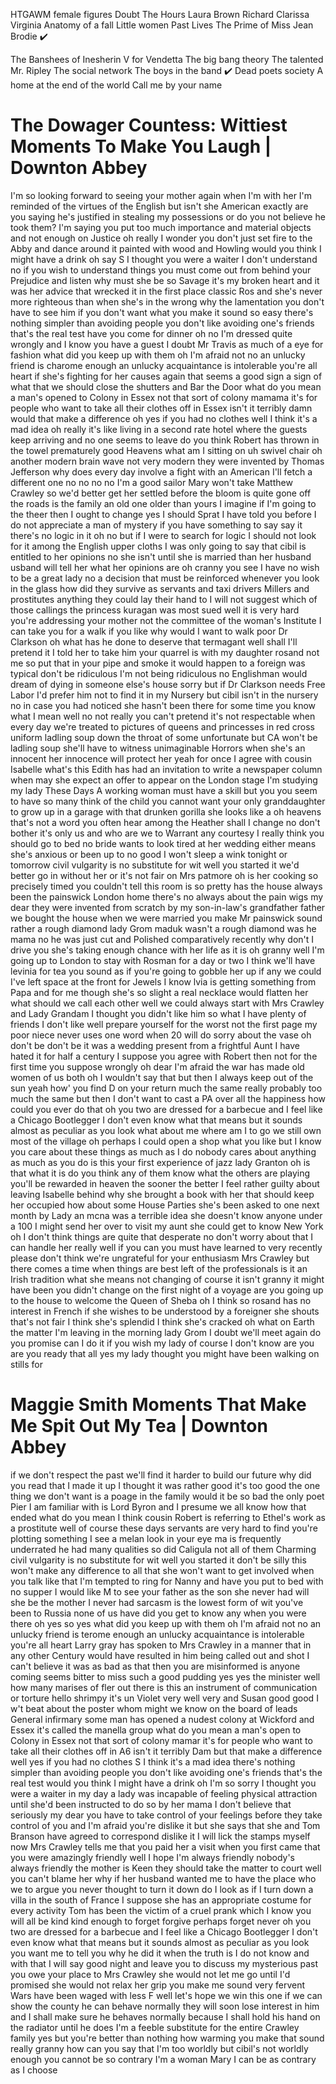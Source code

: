 HTGAWM
    female figures
Doubt
The Hours
    Laura Brown
    Richard
    Clarissa
    Virginia
Anatomy of a fall
Little women
Past Lives
The Prime of Miss Jean Brodie ✔️

The Banshees of Inesherin
V for Vendetta
The big bang theory
The talented Mr. Ripley
The social network
The boys in the band ✔️
Dead poets society
A home at the end of the world
Call me by your name

# The Dowager Countess: Wittiest Moments To Make You Laugh | Downton Abbey

I'm so looking forward to seeing your mother again when I'm with her I'm reminded of the virtues of the English 
but isn't she American 
exactly 
are you saying he's justified in stealing my possessions or do you not believe he took them? 
I'm saying you put too much importance and material objects and not enough on Justice 
oh really I wonder you don't just set fire to the Abby and dance around it painted with wood and Howling would you think I might have a drink oh say S I thought you were a waiter I don't understand no if you wish to understand things you must come out from behind your Prejudice and listen why must she be so Savage it's my broken heart and it was her advice that wrecked it in the first place classic Ros and she's never more righteous than when she's in the wrong why the lamentation you don't have to see him if you don't want what you make it sound so easy there's nothing simpler than avoiding people you don't like avoiding one's friends that's the real test have you come for dinner oh no I'm dressed quite wrongly and I know you have a guest I doubt Mr Travis as much of a eye for fashion what did you keep up with them oh I'm afraid not no an unlucky friend is charome enough an unlucky acquaintance is intolerable you're all heart if she's fighting for her causes again that seems a good sign a sign of what that we should close the shutters and Bar the Door what do you mean a man's opened to Colony in Essex not that sort of colony mamama it's for people who want to take all their clothes off in
Essex isn't it terribly damn would that make a difference oh yes if you had no clothes well I think it's a mad idea oh really it's like living in a second rate hotel where the guests keep arriving and no one seems to leave do you think Robert has thrown in the towel prematurely good Heavens what am I sitting on uh swivel chair oh another modern brain wave not very modern they were invented by Thomas Jefferson why does every day involve a fight with an American I'll fetch a different one no no no no I'm a good sailor Mary won't take Matthew
Crawley so we'd better get her settled before the bloom is quite gone off the roads is the family an old one older than yours I imagine if I'm going to the theer then I ought to change yes I should Sprat I have told you before I do not appreciate a man of mystery if you have something to say say it there's no logic in it oh no but if I were to search for logic I should not look for it among the English upper cloths I was only going to say that cibil is entitled to her opinions no she isn't until she is married than her husband usband will tell her what her opinions are oh cranny you see I have no wish to be a great lady no a decision that must be reinforced whenever you look in the glass how did they survive as servants and taxi drivers Millers and prostitutes anything they could lay their hand to I will not suggest which of those callings the princess kuragan was most sued well it is very hard you're addressing your mother not the committee of the woman's
Institute I can take you for a walk if you like why would I want to walk poor Dr Clarkson oh what has he done to deserve that termagant well shall I'll pretend it I told her to take him your quarrel is with my daughter rosand not me so put that in your pipe and smoke it would happen to a foreign was typical don't be ridiculous I'm not being ridiculous no
Englishman would dream of dying in someone else's house sorry but if Dr
Clarkson needs Free Labor I'd prefer him not to find it in my Nursery but cibil isn't in the nursery no in case you had noticed she hasn't been there for some time you know what I mean well no not really you can't pretend it's not respectable when every day we're treated to pictures of queens and princesses in red cross uniform ladling soup down the throat of some unfortunate but CA won't be ladling soup she'll have to witness unimaginable Horrors when she's an innocent her innocence will protect her yeah for once I agree with cousin
Isabelle what's this Edith has had an invitation to write a newspaper column when may she expect an offer to appear on the London stage I'm studying my lady These Days A working woman must have a skill but you you seem to have so many think of the child you cannot want your only granddaughter to grow up in a garage with that drunken gorilla she looks like a oh heavens that's not a word you often hear among the Heather shall I change no don't bother it's only us and who are we to
Warrant any courtesy I really think you should go to bed no bride wants to look tired at her wedding either means she's anxious or been up to no good I won't sleep a wink tonight or tomorrow civil vulgarity is no substitute for wit well you started it we'd better go in without her or it's not fair on Mrs patmore oh is her cooking so precisely timed you couldn't tell this room is so pretty has the house always been the painswick London home there's no always about the pain wigs my dear they were invented from scratch by my son-in-law's grandfather father we bought the house when we were married you make Mr painswick sound rather a rough diamond lady Grom maduk wasn't a rough diamond was he mama no he was just cut and Polished comparatively recently why don't I drive you she's taking enough chance with her life as it is oh granny well I'm going up to London to stay with Rosman for a day or two I think we'll have levinia for tea you sound as if you're going to gobble her up if any we could
I've left space at the front for Jewels
I know lvia is getting something from
Papa and for me though she's so slight a real necklace would flatten her what should we call each other well we could always start with
Mrs Crawley and Lady Grandam I thought you didn't like him so what I have plenty of friends I don't like well prepare yourself for the worst not the first page my poor niece never uses one word when
20 will do sorry about the vase oh don't be don't be it was a wedding present from a frightful Aunt I have hated it for half a century I suppose you agree with Robert then not for the first time you suppose wrongly oh dear I'm afraid the war has made old women of us both oh I wouldn't say that but then I always keep out of the sun yeah how' you find D on your return much the same really probably too much the same but then I don't want to cast a PA over all the happiness how could you ever do that oh you two are dressed for a barbecue and I feel like a Chicago
Bootlegger I don't even know what that means but it sounds almost as peculiar as you look what about me where am I to go we still own most of the village oh perhaps I could open a shop what you like but I know you care about these things as much as I do nobody cares about anything as much as you do is this your first experience of jazz lady
Granton oh is that what it is do you think any of them know what the others are playing you'll be rewarded in heaven the sooner the better I feel rather guilty about leaving Isabelle behind why she brought a book with her that should keep her occupied how about some House Parties she's been asked to one next month by Lady an mcna was a terrible idea she doesn't know anyone under a 100 I might send her over to visit my aunt she could get to know New
York oh I don't think things are quite that desperate no don't worry about that
I can handle her really well if you can you must have learned to very recently please don't think we're ungrateful for your enthusiasm Mrs Crawley but there comes a time when things are best left of the professionals is it an Irish tradition what she means not changing of course it isn't granny it might have been you didn't change on the first night of a voyage are you going up to the house to welcome the Queen of Sheba oh I think so rosand has no interest in French if she wishes to be understood by a foreigner she shouts that's not fair I think she's splendid
I think she's cracked oh what on Earth the matter I'm leaving in the morning lady Grom I doubt we'll meet again do you promise can I do it if you wish my lady of course I don't know are you are you ready that all yes my lady thought you might have been walking on stills for


# Maggie Smith Moments That Make Me Spit Out My Tea | Downton Abbey

if we don't respect the past we'll find it harder to build our future why did you read that I made it up I thought it was rather good it's too good the one thing we don't want is a poage in the family would it be so bad the only poet Pier I am familiar with is Lord Byron and I presume we all know how that ended what do you mean I think cousin Robert is referring to
Ethel's work as a prostitute well of course these days servants are very hard to find you're plotting something I see a melan look in your eye ma is frequently underrated he had many qualities so did
Caligula not all of them Charming civil vulgarity is no substitute for wit well you started it don't be silly this won't make any difference to all that she won't want to get involved when you talk like that I'm tempted to ring for Nanny and have you put to bed with no supper I would like M to see your father as the son she never had will she be the mother I never had sarcasm is the lowest form of wit you've been to Russia none of us have did you get to know any when you were there oh yes so yes what did you keep up with them oh
I'm afraid not no an unlucky friend is terome enough an unlucky acquaintance is intolerable you're all heart Larry gray has spoken to Mrs Crawley in a manner that in any other Century would have resulted in him being called out and shot I can't believe it was as bad as that then you are misinformed is anyone coming seems bitter to miss such a good pudding yes yes the minister well how many marises of fler out there is this an instrument of communication or torture hello shrimpy it's un
Violet very well very and
Susan good good I w't beat about the poster whom might we know on the board of leads
General infirmary some man has opened a nudest colony at Wickford and Essex it's called the manella group what do you mean a man's open to Colony in Essex not that sort of colony mamar it's for people who want to take all their clothes off in
A6 isn't it terribly Dam but that make a difference well yes if you had no clothes S I think it's a mad idea there's nothing simpler than avoiding people you don't like avoiding one's friends that's the real test would you think I might have a drink oh I'm so sorry I thought you were a waiter in my day a lady was incapable of feeling physical attraction until she'd been instructed to do so by her mama I don't believe that seriously my dear you have to take control of your feelings before they take control of you and I'm afraid you're dislike it but she says that she and Tom Branson have agreed to correspond dislike it I will lick the stamps myself now Mrs
Crawley tells me that you paid her a visit when you first came that you were amazingly friendly well I hope I'm always friendly nobody's always friendly the mother is Keen they should take the matter to court well you can't blame her why if her husband wanted me to have the place who we to argue you never thought to turn it down do I look as if I turn down a villa in the south of
France I suppose she has an appropriate costume for every activity Tom has been the victim of a cruel prank which I know you will all be kind kind enough to forget forgive perhaps forget never oh you two are dressed for a barbecue and I feel like a
Chicago Bootlegger I don't even know what that means but it sounds almost as peculiar as you look you want me to tell you why he did it when the truth is I do not know and with that I will say good night and leave you to discuss my mysterious past you owe your place to Mrs Crawley she would not let me go until I'd promised she would not relax her grip you make me sound very fervent Wars have been waged with less F well let's hope we win this one if we can show the county he can behave normally they will soon lose interest in him and I shall make sure he behaves normally because I shall hold his hand on the radiator until he does I'm a feeble substitute for the entire Crawley family yes but you're better than nothing how warming you make that sound really granny how can you say that I'm too worldly but cibil's not worldly enough you cannot be so contrary I'm a woman Mary I can be as contrary as I choose
